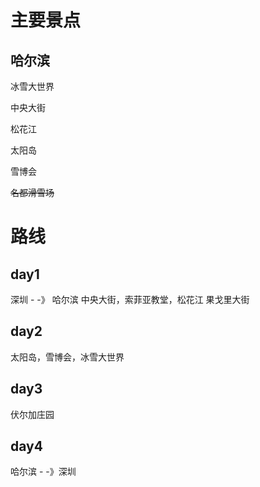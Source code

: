 # 主要景点
## 哈尔滨
冰雪大世界

中央大街

松花江

太阳岛

雪博会

~~名都滑雪场~~

# 路线

## day1
深圳 - -》 哈尔滨
中央大街，索菲亚教堂，松花江
果戈里大街

## day2
太阳岛，雪博会，冰雪大世界

## day3
伏尔加庄园

## day4 
哈尔滨 - -》深圳
